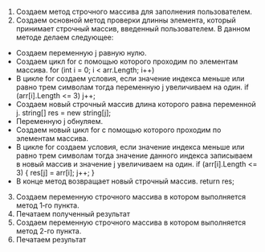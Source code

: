 1. Создаем метод строчного массива для заполнения пользователем. 
2. Создаем основной метод проверки длинны элемента, который принимает строчный массив, введенный пользователем. В данном методе делаем следующее: 
- Создаем переменную j равную нулю. 
- Создаем цикл for с помощью которого проходим по элементам массива.
  for (int i = 0; i < arr.Length; i++)
- В цикле for создаем условия, если значение индекса меньше или равно трем символам тогда переменную j увеличиваем на один.
   if (arr[i].Length <= 3) j++;
- Создаем новый строчный массив длина которого равна переменной j.
  string[] res = new string[j]; 
- Переменную j  обнуляем.
- Создаем новый цикл for с помощью которого проходим по элементам массива. 
- В цикле for создаем условия, если значение индекса меньше или равно трем символам тогда значение данного индекса записываем в новый массив и значение j увеличиваем на один.
  if (arr[i].Length <= 3)
        {
            res[j] = arr[i];
            j++;
        }
- В конце метод возвращает новый строчный массив.
  return res;
3. Создаем переменную строчного массива в котором выполняется метод 1‑го пункта.
4. Печатаем полученный результат 
5. Создаем переменную строчного массива в котором выполняется метод 2-го пункта.
6. Печатаем результат
